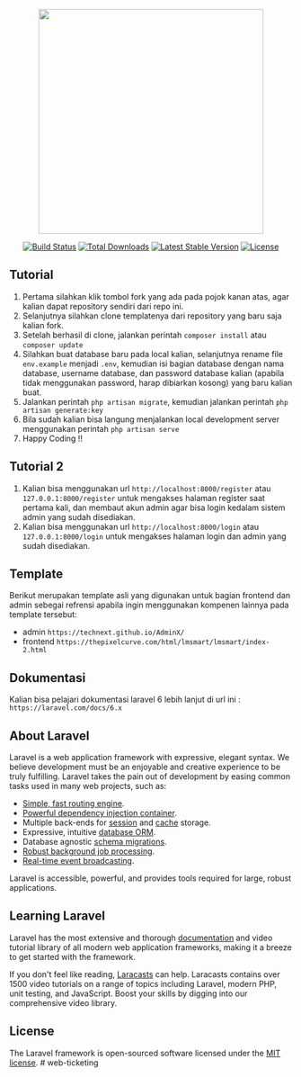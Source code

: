 <p align="center"><a href="https://laravel.com" target="_blank"><img src="https://raw.githubusercontent.com/laravel/art/master/logo-lockup/5%20SVG/2%20CMYK/1%20Full%20Color/laravel-logolockup-cmyk-red.svg" width="400"></a></p>

<p align="center">
<a href="https://travis-ci.org/laravel/framework"><img src="https://travis-ci.org/laravel/framework.svg" alt="Build Status"></a>
<a href="https://packagist.org/packages/laravel/framework"><img src="https://poser.pugx.org/laravel/framework/d/total.svg" alt="Total Downloads"></a>
<a href="https://packagist.org/packages/laravel/framework"><img src="https://poser.pugx.org/laravel/framework/v/stable.svg" alt="Latest Stable Version"></a>
<a href="https://packagist.org/packages/laravel/framework"><img src="https://poser.pugx.org/laravel/framework/license.svg" alt="License"></a>
</p>

## Tutorial
1. Pertama silahkan klik tombol fork yang ada pada pojok kanan atas, agar kalian dapat repository sendiri dari repo ini.
2. Selanjutnya silahkan clone templatenya dari repository yang baru saja kalian fork.
3. Setelah berhasil di clone, jalankan perintah `composer install` atau `composer update`
4. Silahkan buat database baru pada local kalian, selanjutnya rename file `env.example` menjadi `.env`, kemudian isi bagian database dengan nama database, username database, dan password database kalian (apabila tidak menggunakan password, harap dibiarkan kosong) yang baru kalian buat.
5. Jalankan perintah `php artisan migrate`, kemudian jalankan perintah `php artisan generate:key`
6. Bila sudah kalian bisa langung menjalankan local development server menggunakan perintah `php artisan serve`
7. Happy Coding !!

## Tutorial 2
1. Kalian bisa menggunakan url `http://localhost:8000/register` atau `127.0.0.1:8000/register` untuk mengakses halaman register saat pertama kali, dan membaut akun admin agar bisa login kedalam sistem admin yang sudah disediakan.
2. Kalian bisa menggunakan url `http://localhost:8000/login` atau `127.0.0.1:8000/login` untuk mengakses halaman login dan admin yang sudah disediakan.

## Template
Berikut merupakan template asli yang digunakan untuk bagian frontend dan admin sebegai refrensi apabila ingin menggunakan kompenen lainnya pada template tersebut:
- admin `https://technext.github.io/AdminX/`
- frontend `https://thepixelcurve.com/html/lmsmart/lmsmart/index-2.html`

## Dokumentasi
Kalian bisa pelajari dokumentasi laravel 6 lebih lanjut di url ini : `https://laravel.com/docs/6.x`

## About Laravel

Laravel is a web application framework with expressive, elegant syntax. We believe development must be an enjoyable and creative experience to be truly fulfilling. Laravel takes the pain out of development by easing common tasks used in many web projects, such as:

- [Simple, fast routing engine](https://laravel.com/docs/routing).
- [Powerful dependency injection container](https://laravel.com/docs/container).
- Multiple back-ends for [session](https://laravel.com/docs/session) and [cache](https://laravel.com/docs/cache) storage.
- Expressive, intuitive [database ORM](https://laravel.com/docs/eloquent).
- Database agnostic [schema migrations](https://laravel.com/docs/migrations).
- [Robust background job processing](https://laravel.com/docs/queues).
- [Real-time event broadcasting](https://laravel.com/docs/broadcasting).

Laravel is accessible, powerful, and provides tools required for large, robust applications.



## Learning Laravel

Laravel has the most extensive and thorough [documentation](https://laravel.com/docs) and video tutorial library of all modern web application frameworks, making it a breeze to get started with the framework.

If you don't feel like reading, [Laracasts](https://laracasts.com) can help. Laracasts contains over 1500 video tutorials on a range of topics including Laravel, modern PHP, unit testing, and JavaScript. Boost your skills by digging into our comprehensive video library.


## License

The Laravel framework is open-sourced software licensed under the [MIT license](https://opensource.org/licenses/MIT).
#   w e b - t i c k e t i n g  
 